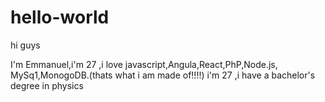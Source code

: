 # hello-world

hi guys

I'm Emmanuel,i'm 27 ,i love javascript,Angula,React,PhP,Node.js, MySq1,MonogoDB.(thats what i am made of!!!!)
i'm 27 ,i have a bachelor's degree in physics
